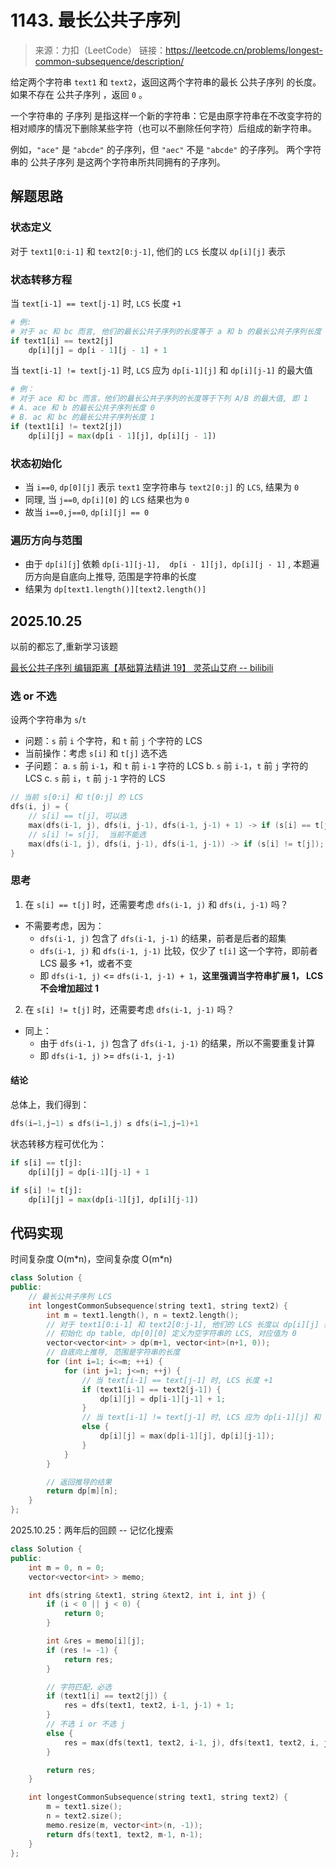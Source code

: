 ﻿# 1143. 最长公共子序列
> 来源：力扣（LeetCode）
链接：https://leetcode.cn/problems/longest-common-subsequence/description/

给定两个字符串 `text1` 和 `text2`，返回这两个字符串的最长 公共子序列 的长度。如果不存在 公共子序列 ，返回 `0` 。

一个字符串的 子序列 是指这样一个新的字符串：它是由原字符串在不改变字符的相对顺序的情况下删除某些字符（也可以不删除任何字符）后组成的新字符串。

例如，`"ace"` 是 `"abcde"` 的子序列，但 `"aec"` 不是 `"abcde"` 的子序列。
两个字符串的 公共子序列 是这两个字符串所共同拥有的子序列。  

## 解题思路
### 状态定义
对于 `text1[0:i-1]` 和 `text2[0:j-1]`, 他们的 `LCS` 长度以 `dp[i][j]` 表示

### 状态转移方程
当 `text[i-1] == text[j-1]` 时, `LCS` 长度 `+1`
```py
# 例: 
# 对于 ac 和 bc 而言, 他们的最长公共子序列的长度等于 a 和 b 的最长公共子序列长度 0 + 1 = 1
if text1[i] == text2[j]
    dp[i][j] = dp[i - 1][j - 1] + 1
```

当 `text[i-1] != text[j-1]` 时, `LCS` 应为 `dp[i-1][j]` 和 `dp[i][j-1]` 的最大值
```py
# 例：
# 对于 ace 和 bc 而言，他们的最长公共子序列的长度等于下列 A/B 的最大值, 即 1
# A. ace 和 b 的最长公共子序列长度 0 
# B. ac 和 bc 的最长公共子序列长度 1
if (text1[i] != text2[j]) 
    dp[i][j] = max(dp[i - 1][j], dp[i][j - 1])
```

### 状态初始化
- 当 `i==0`, `dp[0][j]` 表示 `text1` 空字符串与 `text2[0:j]` 的 `LCS`, 结果为 `0`
- 同理, 当 `j==0`, `dp[i][0]` 的 `LCS` 结果也为 `0`
- 故当 `i==0,j==0`, `dp[i][j] == 0`

### 遍历方向与范围
- 由于 `dp[i][j`] 依赖 `dp[i-1][j-1],  dp[i - 1][j], dp[i][j - 1]`
, 本题遍历方向是自底向上推导, 范围是字符串的长度
- 结果为 `dp[text1.length()][text2.length()]`

## 2025.10.25
以前的都忘了,重新学习该题

[最长公共子序列 编辑距离【基础算法精讲 19】 灵茶山艾府 -- bilibili](https://www.bilibili.com/video/BV1TM4y1o7ug)
### 选 or 不选
设两个字符串为 `s`/`t`
- 问题：`s` 前 `i` 个字符，和 `t` 前 `j` 个字符的 LCS
- 当前操作：考虑 `s[i]` 和 `t[j]` 选不选
- 子问题：
    a. `s` 前 `i-1`，和 `t` 前 `i-1` 字符的 LCS
    b. `s` 前 `i-1`，`t` 前 `j` 字符的 LCS
    c. `s` 前 `i`，`t` 前 `j-1` 字符的 LCS
```cpp
// 当前 s[0:i] 和 t[0:j] 的 LCS
dfs(i, j) = {
    // s[i] == t[j], 可以选
    max(dfs(i-1, j), dfs(i, j-1), dfs(i-1, j-1) + 1) -> if (s[i] == t[j]);
    // s[i] != s[j],  当前不能选
    max(dfs(i-1, j), dfs(i, j-1), dfs(i-1, j-1)) -> if (s[i] != t[j]);
}
```

### 思考
1. 在 `s[i] == t[j]` 时，还需要考虑 `dfs(i-1, j)` 和 `dfs(i, j-1)` 吗？
- 不需要考虑，因为：
    - `dfs(i-1, j)` 包含了 `dfs(i-1, j-1)` 的结果，前者是后者的超集
    - `dfs(i-1, j)` 和 `dfs(i-1, j-1)` 比较，仅少了 `t[i]` 这一个字符，即前者 LCS 最多 +1，或者不变
    - 即 `dfs(i-1, j)` <= `dfs(i-1, j-1) + 1`，**这里强调当字符串扩展 1， LCS 不会增加超过 1**

2. 在 `s[i] != t[j]` 时，还需要考虑 `dfs(i-1, j-1)` 吗？
- 同上：
    - 由于 `dfs(i-1, j)` 包含了 `dfs(i-1, j-1)` 的结果，所以不需要重复计算
    - 即 `dfs(i-1, j)` >= `dfs(i-1, j-1)` 

#### 结论
总体上，我们得到：
```cpp
dfs(i−1,j−1) ≤ dfs(i−1,j) ≤ dfs(i−1,j−1)+1
```
状态转移方程可优化为：
```python
if s[i] == t[j]:
    dp[i][j] = dp[i-1][j-1] + 1

if s[i] != t[j]:
    dp[i][j] = max(dp[i-1][j], dp[i][j-1])
```

## 代码实现
时间复杂度 O(m\*n)，空间复杂度 O(m\*n)
```cpp
class Solution {
public:
    // 最长公共子序列 LCS
    int longestCommonSubsequence(string text1, string text2) {
        int m = text1.length(), n = text2.length();
        // 对于 text1[0:i-1] 和 text2[0:j-1], 他们的 LCS 长度以 dp[i][j] 表示
        // 初始化 dp table, dp[0][0] 定义为空字符串的 LCS, 对应值为 0
        vector<vector<int> > dp(m+1, vector<int>(n+1, 0));
        // 自底向上推导, 范围是字符串的长度
        for (int i=1; i<=m; ++i) {
            for (int j=1; j<=n; ++j) {
                // 当 text[i-1] == text[j-1] 时, LCS 长度 +1
                if (text1[i-1] == text2[j-1]) {
                    dp[i][j] = dp[i-1][j-1] + 1;
                }
                // 当 text[i-1] != text[j-1] 时, LCS 应为 dp[i-1][j] 和 dp[i][j-1] 的最大值
                else {
                    dp[i][j] = max(dp[i-1][j], dp[i][j-1]);
                }
            }
        }

        // 返回推导的结果
        return dp[m][n];
    }
};
```

2025.10.25：两年后的回顾 -- 记忆化搜索
```cpp
class Solution {
public:
    int m = 0, n = 0;
    vector<vector<int> > memo;

    int dfs(string &text1, string &text2, int i, int j) {
        if (i < 0 || j < 0) {
            return 0;
        }

        int &res = memo[i][j];
        if (res != -1) {
            return res;
        }

        // 字符匹配，必选
        if (text1[i] == text2[j]) {
            res = dfs(text1, text2, i-1, j-1) + 1;
        }
        // 不选 i or 不选 j
        else {
            res = max(dfs(text1, text2, i-1, j), dfs(text1, text2, i, j-1));
        }

        return res;
    }

    int longestCommonSubsequence(string text1, string text2) {
        m = text1.size();
        n = text2.size();
        memo.resize(m, vector<int>(n, -1));
        return dfs(text1, text2, m-1, n-1);   
    }
};
```

